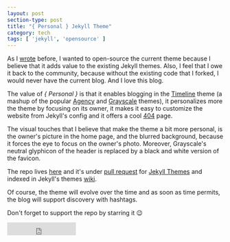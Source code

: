 ```yaml
---
layout: post
section-type: post
title: "{ Personal } Jekyll Theme"
category: tech
tags: [ 'jekyll', 'opensource' ]
---
```

As I [wrote](https://panossakkos.github.io/tech/2015/06/27/blogging-like-a-hacker.html) before,
I wanted to open-source the current theme because I believe that it adds value to the existing Jekyll themes.
Also, I feel that I owe it back to the community, because without the existing code that I forked, I would never have the current blog.
And I love this blog.

The value of *{ Personal }* is that it enables blogging in the [Timeline](https://kirbyt.github.io/timeline-jekyll-theme/) theme
(a mashup of the popular [Agency](https://y7kim.github.io/agency-jekyll-theme/) and [Grayscale](https://ironsummitmedia.github.io/startbootstrap-grayscale) themes), it personalizes more the theme by focusing on its owner,
it makes it easy to customize the website from Jekyll's config and it offers a cool [404](https://panossakkos.github.io/404.html) page.

The visual touches that I believe that make the theme a bit more personal,
is the owner's picture in the home page, and the blurred background, because it forces the eye to focus on the owner's photo.
Moreover, Grayscale's neutral glyphicon of the header is replaced by a black and white version of the favicon.

The repo lives [here](https://github.com/PanosSakkos/personal-jekyll-theme) and it's under [pull request](https://github.com/mattvh/jekyllthemes/pull/134) for [Jekyll Themes](http://jekyllthemes.org) and indexed in Jekyll's themes [wiki](https://github.com/jekyll/jekyll/wiki/Themes).

Of course, the theme will evolve over the time and as soon as time permits, the blog will support discovery with hashtags.

Don't forget to support the repo by starring it :wink:

<iframe src="https://ghbtns.com/github-btn.html?user=panossakkos&repo=personal-jekyll-theme&type=star&count=true&size=large" frameborder="0" scrolling="0" width="160px" height="30px"></iframe>
